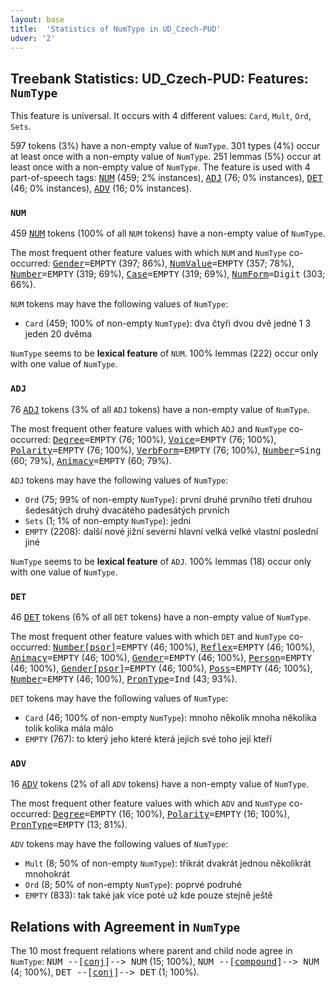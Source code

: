 ```yaml
---
layout: base
title:  'Statistics of NumType in UD_Czech-PUD'
udver: '2'
---
```


## Treebank Statistics: UD_Czech-PUD: Features: `NumType`

This feature is universal.
It occurs with 4 different values: `Card`, `Mult`, `Ord`, `Sets`.

597 tokens (3%) have a non-empty value of `NumType`.
301 types (4%) occur at least once with a non-empty value of `NumType`.
251 lemmas (5%) occur at least once with a non-empty value of `NumType`.
The feature is used with 4 part-of-speech tags: <tt><a href="cs_pud-pos-NUM.html">NUM</a></tt> (459; 2% instances), <tt><a href="cs_pud-pos-ADJ.html">ADJ</a></tt> (76; 0% instances), <tt><a href="cs_pud-pos-DET.html">DET</a></tt> (46; 0% instances), <tt><a href="cs_pud-pos-ADV.html">ADV</a></tt> (16; 0% instances).

### `NUM`

459 <tt><a href="cs_pud-pos-NUM.html">NUM</a></tt> tokens (100% of all `NUM` tokens) have a non-empty value of `NumType`.

The most frequent other feature values with which `NUM` and `NumType` co-occurred: <tt><a href="cs_pud-feat-Gender.html">Gender</a></tt><tt>=EMPTY</tt> (397; 86%), <tt><a href="cs_pud-feat-NumValue.html">NumValue</a></tt><tt>=EMPTY</tt> (357; 78%), <tt><a href="cs_pud-feat-Number.html">Number</a></tt><tt>=EMPTY</tt> (319; 69%), <tt><a href="cs_pud-feat-Case.html">Case</a></tt><tt>=EMPTY</tt> (319; 69%), <tt><a href="cs_pud-feat-NumForm.html">NumForm</a></tt><tt>=Digit</tt> (303; 66%).

`NUM` tokens may have the following values of `NumType`:

* `Card` (459; 100% of non-empty `NumType`): dva čtyři dvou dvě jedné 1 3 jeden 20 dvěma

`NumType` seems to be **lexical feature** of `NUM`. 100% lemmas (222) occur only with one value of `NumType`.

### `ADJ`

76 <tt><a href="cs_pud-pos-ADJ.html">ADJ</a></tt> tokens (3% of all `ADJ` tokens) have a non-empty value of `NumType`.

The most frequent other feature values with which `ADJ` and `NumType` co-occurred: <tt><a href="cs_pud-feat-Degree.html">Degree</a></tt><tt>=EMPTY</tt> (76; 100%), <tt><a href="cs_pud-feat-Voice.html">Voice</a></tt><tt>=EMPTY</tt> (76; 100%), <tt><a href="cs_pud-feat-Polarity.html">Polarity</a></tt><tt>=EMPTY</tt> (76; 100%), <tt><a href="cs_pud-feat-VerbForm.html">VerbForm</a></tt><tt>=EMPTY</tt> (76; 100%), <tt><a href="cs_pud-feat-Number.html">Number</a></tt><tt>=Sing</tt> (60; 79%), <tt><a href="cs_pud-feat-Animacy.html">Animacy</a></tt><tt>=EMPTY</tt> (60; 79%).

`ADJ` tokens may have the following values of `NumType`:

* `Ord` (75; 99% of non-empty `NumType`): první druhé prvního třetí druhou šedesátých druhý dvacátého padesátých prvních
* `Sets` (1; 1% of non-empty `NumType`): jedni
* `EMPTY` (2208): další nové jižní severní hlavní velká velké vlastní poslední jiné

`NumType` seems to be **lexical feature** of `ADJ`. 100% lemmas (18) occur only with one value of `NumType`.

### `DET`

46 <tt><a href="cs_pud-pos-DET.html">DET</a></tt> tokens (6% of all `DET` tokens) have a non-empty value of `NumType`.

The most frequent other feature values with which `DET` and `NumType` co-occurred: <tt><a href="cs_pud-feat-Number-psor.html">Number[psor]</a></tt><tt>=EMPTY</tt> (46; 100%), <tt><a href="cs_pud-feat-Reflex.html">Reflex</a></tt><tt>=EMPTY</tt> (46; 100%), <tt><a href="cs_pud-feat-Animacy.html">Animacy</a></tt><tt>=EMPTY</tt> (46; 100%), <tt><a href="cs_pud-feat-Gender.html">Gender</a></tt><tt>=EMPTY</tt> (46; 100%), <tt><a href="cs_pud-feat-Person.html">Person</a></tt><tt>=EMPTY</tt> (46; 100%), <tt><a href="cs_pud-feat-Gender-psor.html">Gender[psor]</a></tt><tt>=EMPTY</tt> (46; 100%), <tt><a href="cs_pud-feat-Poss.html">Poss</a></tt><tt>=EMPTY</tt> (46; 100%), <tt><a href="cs_pud-feat-Number.html">Number</a></tt><tt>=EMPTY</tt> (46; 100%), <tt><a href="cs_pud-feat-PronType.html">PronType</a></tt><tt>=Ind</tt> (43; 93%).

`DET` tokens may have the following values of `NumType`:

* `Card` (46; 100% of non-empty `NumType`): mnoho několik mnoha několika tolik kolika mála málo
* `EMPTY` (767): to který jeho které která jejich své toho její kteří

### `ADV`

16 <tt><a href="cs_pud-pos-ADV.html">ADV</a></tt> tokens (2% of all `ADV` tokens) have a non-empty value of `NumType`.

The most frequent other feature values with which `ADV` and `NumType` co-occurred: <tt><a href="cs_pud-feat-Degree.html">Degree</a></tt><tt>=EMPTY</tt> (16; 100%), <tt><a href="cs_pud-feat-Polarity.html">Polarity</a></tt><tt>=EMPTY</tt> (16; 100%), <tt><a href="cs_pud-feat-PronType.html">PronType</a></tt><tt>=EMPTY</tt> (13; 81%).

`ADV` tokens may have the following values of `NumType`:

* `Mult` (8; 50% of non-empty `NumType`): třikrát dvakrát jednou několikrát mnohokrát
* `Ord` (8; 50% of non-empty `NumType`): poprvé podruhé
* `EMPTY` (833): tak také jak více poté už kde pouze stejně ještě

## Relations with Agreement in `NumType`

The 10 most frequent relations where parent and child node agree in `NumType`:
<tt>NUM --[<tt><a href="cs_pud-dep-conj.html">conj</a></tt>]--> NUM</tt> (15; 100%),
<tt>NUM --[<tt><a href="cs_pud-dep-compound.html">compound</a></tt>]--> NUM</tt> (4; 100%),
<tt>DET --[<tt><a href="cs_pud-dep-conj.html">conj</a></tt>]--> DET</tt> (1; 100%).

